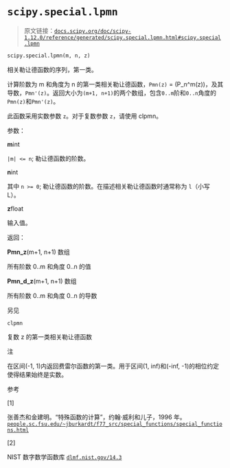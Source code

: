 # `scipy.special.lpmn`

> 原文链接：[`docs.scipy.org/doc/scipy-1.12.0/reference/generated/scipy.special.lpmn.html#scipy.special.lpmn`](https://docs.scipy.org/doc/scipy-1.12.0/reference/generated/scipy.special.lpmn.html#scipy.special.lpmn)

```py
scipy.special.lpmn(m, n, z)
```

相关勒让德函数的序列，第一类。

计算阶数为 m 和角度为 n 的第一类相关勒让德函数，`Pmn(z)` = \(P_n^m(z)\)，及其导数，`Pmn'(z)`。返回大小为`(m+1, n+1)`的两个数组，包含`0..m`阶和`0..n`角度的`Pmn(z)`和`Pmn'(z)`。

此函数采用实数参数 `z`。对于复数参数 `z`，请使用 clpmn。

参数：

**m**int

`|m| <= n`; 勒让德函数的阶数。

**n**int

其中 `n >= 0`; 勒让德函数的阶数。在描述相关勒让德函数时通常称为 `l`（小写 L）。

**z**float

输入值。

返回：

**Pmn_z**(m+1, n+1) 数组

所有阶数 0..m 和角度 0..n 的值

**Pmn_d_z**(m+1, n+1) 数组

所有阶数 0..m 和角度 0..n 的导数

另见

`clpmn`

复数 z 的第一类相关勒让德函数

注

在区间(-1, 1)内返回费雷尔函数的第一类。用于区间(1, inf)和(-inf, -1)的相位约定使得结果始终是实数。

参考

[1]

张善杰和金建明。“特殊函数的计算”，约翰·威利和儿子，1996 年。[`people.sc.fsu.edu/~jburkardt/f77_src/special_functions/special_functions.html`](https://people.sc.fsu.edu/~jburkardt/f77_src/special_functions/special_functions.html)

[2]

NIST 数字数学函数库 [`dlmf.nist.gov/14.3`](https://dlmf.nist.gov/14.3)
